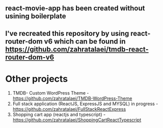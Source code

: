 ## react-movie-app has been created without usining boilerplate
## I've recreated this repository by using react-router-dom v6 which can be found in https://github.com/zahratalaei/tmdb-react-router-dom-v6
# Other projects
1. TMDB- Custom WordPress Theme - https://github.com/zahratalaei/TMDB-WordPress-Theme
2. Full stack application (ReactJS, ExpressJS and MYSQL) in progress - https://github.com/zahratalaei/FullStackReactExpress
3. Shopping cart app (reactjs and typescript) - https://github.com/zahratalaei/ShoppingCartReactTypescript
